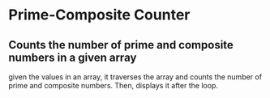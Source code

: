 # Prime-Composite Counter
## Counts the number of prime and composite numbers in a given array

given the values in an array, it traverses the array and counts the number of prime and composite numbers. Then, displays it after the loop.

